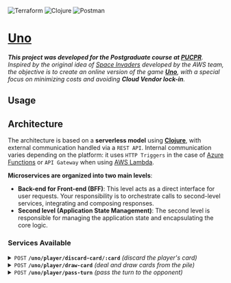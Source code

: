 ![Terraform](https://img.shields.io/badge/terraform-%235835CC.svg?logo=terraform&logoColor=white)
![Clojure](https://img.shields.io/badge/Clojure-%23Clojure.svg?logo=Clojure)
![Postman](https://img.shields.io/badge/Postman-FF6C37?logo=postman&logoColor=white)

# [Uno](https://en.wikipedia.org/wiki/Uno_(card_game))

_**This project was developed for the Postgraduate course at [PUCPR](https://www.pucpr.br)**. Inspired by the original idea of ​​[Space Invaders](https://jay-ithiel.github.io/space_invaders) developed by the AWS team, the objective is to create an online version of the game [**Uno**](https://en.wikipedia.org/wiki/Uno_(card_game)), with a special focus on minimizing costs and avoiding **Cloud Vendor lock-in**._

## Usage

## Architecture

The architecture is based on a **serverless model** using [**Clojure**](https://clojure.org), with external communication handled via a `REST API`. Internal communication varies depending on the platform: it uses `HTTP Triggers` in the case of [Azure Functions](https://azure.microsoft.com/en-us/products/functions) or `API Gateway` when using [AWS Lambda](https://aws.amazon.com/lambda).

**Microservices are organized into two main levels**:

- **Back-end for Front-end (BFF)**:
This level acts as a direct interface for user requests. Your responsibility is to orchestrate calls to second-level services, integrating and composing responses.
- **Second level (Application State Management)**:
The second level is responsible for managing the application state and encapsulating the core logic.

### Services Available

<details>
  <summary><code>POST</code> <code><b>/uno/player/discard-card/:card</b></code> <i>(discard the player's card)</i></summary>

```mermaid
flowchart LR
    U((begin)) --->|<b>POST</b> <i>/uno/security/refresh-token</i>| S[security-bff]
    S -.-> DS[(security)]
    U --->|<b>POST</b> <i>/uno/player/discard-card/:card</i>| DCB[<b>discard-card-bff</b>]
    DCB --> SC(player)
    SA(dealer) -.->|Validates the informed card and updates the last card.| DLC[(last-card)]
    SA -.->|Query/Update the hand.| DOH[(opponent-hand)]
    SB(pile-card)  -.->|Update the pile.| DPC[(pile-card)]
    SC -.->|Validates the informed card and updates the hand.| DPH[(player-hand)]
    SA -->|If there is no card.| SB
    SC -->|Check the opponent's move.| SA    
    style U  color:#fff,fill:#000,stroke:#000;
    classDef bff color:#fff,fill:green;
    class S,DCB bff;
    classDef second color:#fff,fill:red;
    class SA,SB,SC second;
```
</details>

<details>
  <summary><code>POST</code> <code><b>/uno/player/draw-card</b></code> <i>(deal and draw cards from the pile)</i></summary>

#### Parameters

> | name          |  type              | data type      | description       |
> |---------------|--------------------|----------------|-------------------|
> | authorization | headers (required) | `bearer token` | *Security token.* |

#### Responses

> | http code | content-type       | response                                    |
> |-----------|--------------------|---------------------------------------------|
> | `200`     | `application/json` | *Returns the player's cards and last card.* |
> | `401`     | `application/json` | *Invalid authentication.*                   |
> | `409`     | `application/json` | *Invalid play.*                             |

```mermaid
flowchart LR
    U((begin)) --->|<b>POST</b> <i>/uno/security/refresh-token</i>| S[security-bff]
    S -.-> DS[(security)]
    U --->|<b>POST</b> <i>/uno/player/draw-card</i>| DCB[draw-card-bff]
    DCB --> SPC(pile-card)
    SD(dealer) -.->|Query/update the last card.| DLC[(last-card)]
    SPC --> SP(player)
    SPC --> SD
    SD -.->|Update the hand.| DOH[(opponent-hand)]
    SPC -.->|Query/Update the pile.| DPC[(pile-card)]
    SP -.->|Update the hand.| DPH[(player-hand)]
    style U color:#fff,fill:#000,stroke:#000;
    classDef bff color:#fff,fill:green;
    class S,DCB bff;
    classDef second color:#fff,fill:red;
    class SD,SP,SPC second;
```

#### Example cURL

> ```javascript
>  curl --request POST '{{uno}}/uno/player/draw-card' \
>  --header 'Authorization: {{authorization}}'
> ```

</details>

<details>
  <summary><code>POST</code> <code><b>/uno/player/pass-turn</b></code> <i>(pass the turn to the opponent)</i></summary>

```mermaid
flowchart LR
    U((begin)) -->|<b>POST</b> <i>/uno/security/refresh-token</i>| S[security]
    U -->|<b>POST</b> <i>/uno/player/pass-turn</i>| FD[<b>pass-turn-bff</b>]
    FD --> SA(dealer)
    SA -.->|Update the last card.| DLC[(last-card)]
    SA -.->|Query/Update the hand.| DOH[(opponent-hand)]
    SB(pile-card) -.->|Update the pile.| DPC[(pile-card)]
    SA -.->|If there is no card.| SB
    classDef first color:#fff,fill:green;
    classDef second color:#fff,fill:red;
    style U  color:#fff,fill:#000,stroke:#000;
    class FB,FC,FD first;
    class SA,SB,SC second;
```
</details>
